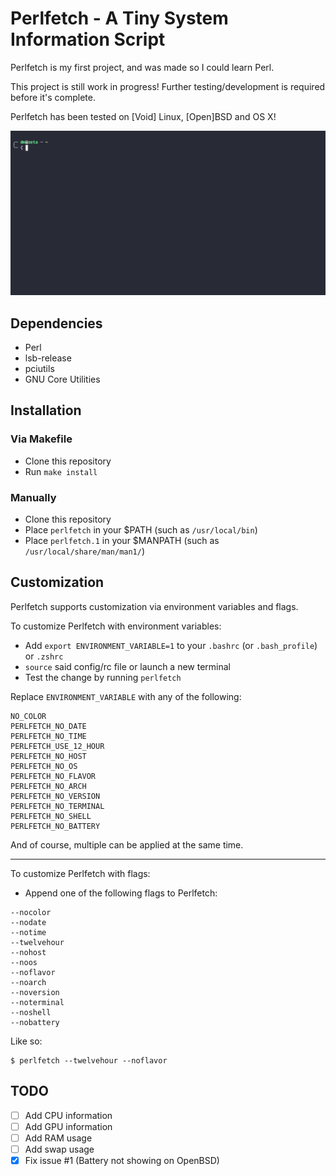 # Perlfetch - A Tiny System Information Script
Perlfetch is my first project, and was made so I could learn Perl.

This project is still work in progress! Further testing/development is required before it's complete.

Perlfetch has been tested on \[Void\] Linux, \[Open\]BSD and OS X!

![demo](perlfetch_demo.gif)

## Dependencies
- Perl
- lsb-release
- pciutils
- GNU Core Utilities

## Installation
### Via Makefile
- Clone this repository
- Run `make install`
### Manually
- Clone this repository
- Place `perlfetch` in your $PATH (such as `/usr/local/bin`)
- Place `perlfetch.1` in your $MANPATH (such as `/usr/local/share/man/man1/`)

## Customization
Perlfetch supports customization via environment variables and flags.

To customize Perlfetch with environment variables:

- Add `export ENVIRONMENT_VARIABLE=1` to your `.bashrc` (or `.bash_profile`) or `.zshrc`
- `source` said config/rc file or launch a new terminal
- Test the change by running `perlfetch`

Replace `ENVIRONMENT_VARIABLE` with any of the following:

```
NO_COLOR
PERLFETCH_NO_DATE
PERLFETCH_NO_TIME
PERLFETCH_USE_12_HOUR
PERLFETCH_NO_HOST
PERLFETCH_NO_OS
PERLFETCH_NO_FLAVOR
PERLFETCH_NO_ARCH
PERLFETCH_NO_VERSION
PERLFETCH_NO_TERMINAL
PERLFETCH_NO_SHELL
PERLFETCH_NO_BATTERY
```

And of course, multiple can be applied at the same time.

---

To customize Perlfetch with flags:

- Append one of the following flags to Perlfetch:
```
--nocolor
--nodate
--notime
--twelvehour
--nohost
--noos
--noflavor
--noarch
--noversion
--noterminal
--noshell
--nobattery
```

Like so:

```
$ perlfetch --twelvehour --noflavor
```

## TODO
- [ ] Add CPU information
- [ ] Add GPU information
- [ ] Add RAM usage
- [ ] Add swap usage
- [x] Fix issue #1 (Battery not showing on OpenBSD)

